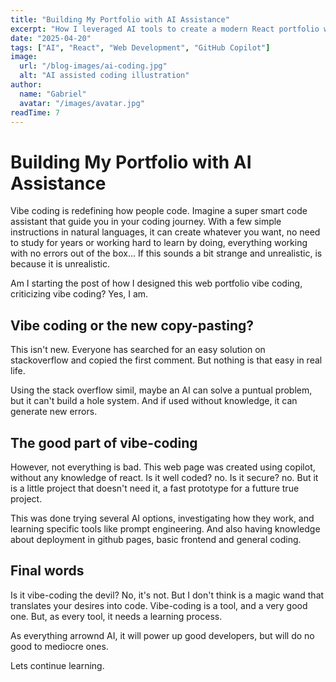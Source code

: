 ```yaml
---
title: "Building My Portfolio with AI Assistance"
excerpt: "How I leveraged AI tools to create a modern React portfolio website"
date: "2025-04-20"
tags: ["AI", "React", "Web Development", "GitHub Copilot"]
image:
  url: "/blog-images/ai-coding.jpg"
  alt: "AI assisted coding illustration"
author:
  name: "Gabriel"
  avatar: "/images/avatar.jpg"
readTime: 7
---
```


# Building My Portfolio with AI Assistance

Vibe coding is redefining how people code. Imagine a super smart code assistant that guide you in your coding journey. 
With a few simple instructions in natural languages, it can create whatever you want, no need to study for years or 
working hard to learn by doing, everything working with no errors out of the box... If this sounds a bit strange and 
unrealistic, is because it is unrealistic. 

Am I starting the post of how I designed this web portfolio vibe coding, criticizing vibe coding? Yes, I am.

## Vibe coding or the new copy-pasting?

This isn't new. Everyone has searched for an easy solution on stackoverflow and copied the first comment. But nothing 
is that easy in real life. 

Using the stack overflow simil, maybe an AI can solve a puntual problem, but it can't build a hole system. And if used 
without knowledge, it can generate new errors.

## The good part of vibe-coding

However, not everything is bad. This web page was created using copilot, without any knowledge of react. Is it well coded? no.
Is it secure? no. But it is a little project that doesn't need it, a fast prototype for a futture true project.

This was done trying several AI options, investigating how they work, and learning specific tools like prompt engineering. 
And also having knowledge about deployment in github pages, basic frontend and general coding.

## Final words

Is it vibe-coding the devil? No, it's not. But I don't think is a magic wand that translates your desires into code.
Vibe-coding is a tool, and a very good one. But, as every tool, it needs a learning process. 

As everything arrownd AI, it will power up good developers, but will do no good to mediocre ones.

Lets continue learning.

